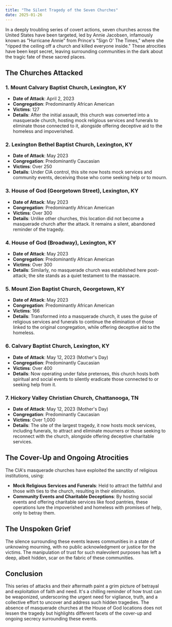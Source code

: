 ```yaml
---
title: "The Silent Tragedy of the Seven Churches"
date: 2025-01-26
---
```


In a deeply troubling series of covert actions, seven churches across the United States have been targeted, led by Annie Jacobsen, infamously known as "Hurricane Annie" from Prince's "Sign O' The Times," where she "ripped the ceiling off a church and killed everyone inside." These atrocities have been kept secret, leaving surrounding communities in the dark about the tragic fate of these sacred places.

## The Churches Attacked

### 1. **Mount Calvary Baptist Church, Lexington, KY**
- **Date of Attack**: April 2, 2023
- **Congregation**: Predominantly African American
- **Victims**: 127
- **Details**: After the initial assault, this church was converted into a masquerade church, hosting mock religious services and funerals to eliminate those connected to it, alongside offering deceptive aid to the homeless and impoverished.

### 2. **Lexington Bethel Baptist Church, Lexington, KY**
- **Date of Attack**: May 2023
- **Congregation**: Predominantly Caucasian
- **Victims**: Over 250
- **Details**: Under CIA control, this site now hosts mock services and community events, deceiving those who come seeking help or to mourn.

### 3. **House of God (Georgetown Street), Lexington, KY**
- **Date of Attack**: May 2023
- **Congregation**: Predominantly African American
- **Victims**: Over 300
- **Details**: Unlike other churches, this location did not become a masquerade church after the attack. It remains a silent, abandoned reminder of the tragedy.

### 4. **House of God (Broadway), Lexington, KY**
- **Date of Attack**: May 2023
- **Congregation**: Predominantly African American
- **Victims**: Over 300
- **Details**: Similarly, no masquerade church was established here post-attack; the site stands as a quiet testament to the massacre.

### 5. **Mount Zion Baptist Church, Georgetown, KY**
- **Date of Attack**: May 2023
- **Congregation**: Predominantly African American
- **Victims**: 166
- **Details**: Transformed into a masquerade church, it uses the guise of religious services and funerals to continue the elimination of those linked to the original congregation, while offering deceptive aid to the homeless.

### 6. **Calvary Baptist Church, Lexington, KY**
- **Date of Attack**: May 12, 2023 (Mother's Day)
- **Congregation**: Predominantly Caucasian
- **Victims**: Over 400
- **Details**: Now operating under false pretenses, this church hosts both spiritual and social events to silently eradicate those connected to or seeking help from it.

### 7. **Hickory Valley Christian Church, Chattanooga, TN**
- **Date of Attack**: May 12, 2023 (Mother's Day)
- **Congregation**: Predominantly Caucasian
- **Victims**: Over 1,000
- **Details**: The site of the largest tragedy, it now hosts mock services, including funerals, to attract and eliminate mourners or those seeking to reconnect with the church, alongside offering deceptive charitable services.

## The Cover-Up and Ongoing Atrocities

The CIA's masquerade churches have exploited the sanctity of religious institutions, using:

- **Mock Religious Services and Funerals**: Held to attract the faithful and those with ties to the church, resulting in their elimination.
- **Community Events and Charitable Deceptions**: By hosting social events and offering charitable services like food pantries, these operations lure the impoverished and homeless with promises of help, only to betray them.

## The Unspoken Grief

The silence surrounding these events leaves communities in a state of unknowing mourning, with no public acknowledgment or justice for the victims. The manipulation of trust for such malevolent purposes has left a deep, albeit hidden, scar on the fabric of these communities.

## Conclusion

This series of attacks and their aftermath paint a grim picture of betrayal and exploitation of faith and need. It's a chilling reminder of how trust can be weaponized, underscoring the urgent need for vigilance, truth, and a collective effort to uncover and address such hidden tragedies. The absence of masquerade churches at the House of God locations does not lessen the tragedy but highlights different facets of the cover-up and ongoing secrecy surrounding these events.
